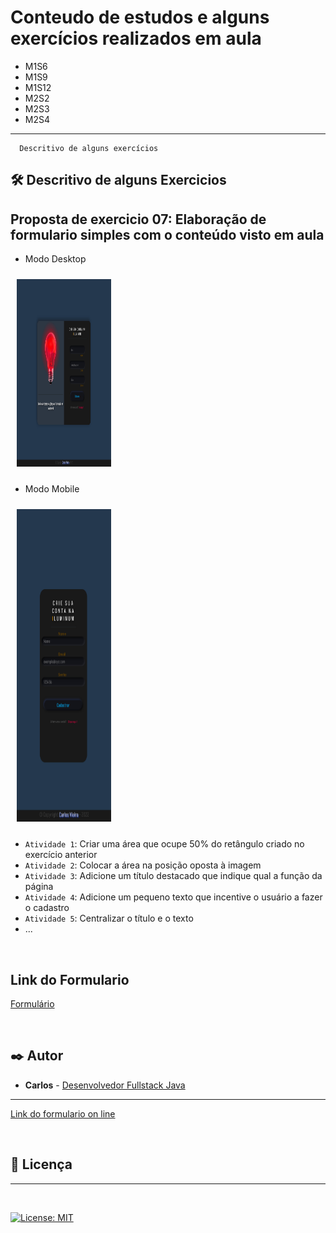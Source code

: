 

# Conteudo de estudos e alguns exercícios realizados em aula

* M1S6
* M1S9
* M1S12
* M2S2
* M2S3
* M2S4




<hr>



```
  Descritivo de alguns exercícios 
```
## 🛠️ Descritivo de alguns Exercicios

## Proposta de exercicio 07: Elaboração de formulario simples com o conteúdo visto em aula

<p float="right">
  
  - Modo Desktop
  <img src="https://github.com/carlosvico/senai_dev_class/blob/main/M2S2/exercicio-trello/ex-7-10/img/desk.png" width="30%" height="300" hspace="10"  vspace="10"/>
  
  - Modo Mobile
  <img src="https://github.com/carlosvico/senai_dev_class/blob/main/M2S2/exercicio-trello/ex-7-10/img/mobile.png"  width="30%" height="500" hspace="10" vspace="10"/> 
</p>






- `Atividade 1`: Criar uma área que ocupe 50% do retângulo criado no exercício anterior
- `Atividade 2`: Colocar a área na posição oposta à imagem
- `Atividade 3`: Adicione um título destacado que indique qual a função da página
- `Atividade 4`: Adicione um pequeno texto que incentive o usuário a fazer o cadastro
- `Atividade 5`: Centralizar o título e o texto
- ...

&nbsp;

## Link do Formulario

[Formulário](https://cadform.netlify.app/)

&nbsp;

## ✒️ Autor 

* **Carlos** -  [Desenvolvedor Fullstack Java ](https://www.linkedin.com/in/carlos-vico/)

<hr>


[Link do formulario on line](https://cadform.netlify.app/)

&nbsp;
## 📄 Licença
<hr>

&nbsp;

[![License: MIT](https://img.shields.io/badge/License-MIT-yellow.svg)](https://opensource.org/licenses/MIT)




